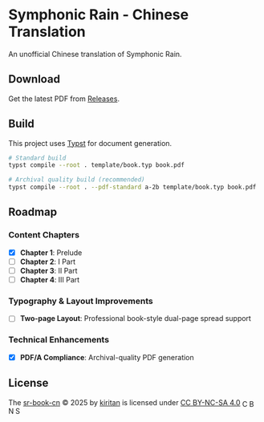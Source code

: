 # Symphonic Rain - Chinese Translation

An unofficial Chinese translation of Symphonic Rain.

## Download

Get the latest PDF from [Releases](https://github.com/kiritantakechi/sr-book-cn/releases/latest).

## Build

This project uses [Typst](https://typst.app/) for document generation.

```bash
# Standard build
typst compile --root . template/book.typ book.pdf

# Archival quality build (recommended)
typst compile --root . --pdf-standard a-2b template/book.typ book.pdf
```

## Roadmap

### Content Chapters
- [x] **Chapter 1**: Prelude
- [ ] **Chapter 2**: I Part
- [ ] **Chapter 3**: II Part
- [ ] **Chapter 4**: III Part

### Typography & Layout Improvements
- [ ] **Two-page Layout**: Professional book-style dual-page spread support

### Technical Enhancements
- [x] **PDF/A Compliance**: Archival-quality PDF generation

## License

The <a href="https://github.com/kiritantakechi/sr-book-cn">sr-book-cn</a> © 2025 by <a href="https://github.com/kiritantakechi">kiritan</a> is licensed under <a href="https://creativecommons.org/licenses/by-nc-sa/4.0/">CC BY-NC-SA 4.0</a> <img src="https://mirrors.creativecommons.org/presskit/icons/cc.svg" alt="CC" style="height: 1em; width: 1em; vertical-align: text-bottom;"><img src="https://mirrors.creativecommons.org/presskit/icons/by.svg" alt="BY" style="height: 1em; width: 1em; vertical-align: text-bottom;"><img src="https://mirrors.creativecommons.org/presskit/icons/nc.svg" alt="NC" style="height: 1em; width: 1em; vertical-align: text-bottom;"><img src="https://mirrors.creativecommons.org/presskit/icons/sa.svg" alt="SA" style="height: 1em; width: 1em; vertical-align: text-bottom;">